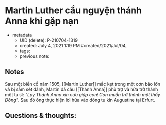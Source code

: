 # Martin Luther cầu nguyện thánh Anna khi gặp nạn

- metadata
	- UID (delete): P-210704-1319
	- created: July 4, 2021 1:19 PM #created/2021/Jul/04,
	- tags:
	- previous note:

## Notes
Sau một biến cố năm 1505, [[Martin Luther]] mắc kẹt trong một cơn bão lớn và bị sấm sét đánh, Martin đã cầu [[Thánh Anna]] phù trợ và hứa trở thành một tu sĩ: *"Lạy Thánh Anna xin cứu giúp con! Con muốn trở thành một thầy Dòng"*. Sau đó ông thực hiện lời hứa vào dòng tu kín Augustine tại Erfurt.

## Questions & thoughts:

